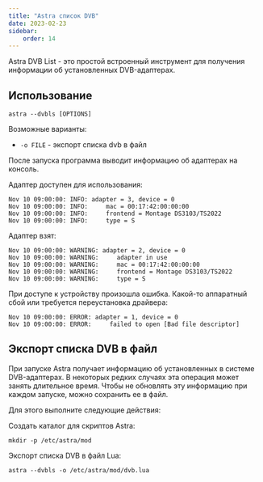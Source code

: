 ```yaml
---
title: "Astra список DVB"
date: 2023-02-23
sidebar:
    order: 14
---
```


Astra DVB List - это простой встроенный инструмент для получения информации об установленных DVB-адаптерах.

## Использование[](/ru/misc/tools-and-utilities/dvb/dvbls#usage)

```
astra --dvbls [OPTIONS]
```

Возможные варианты:

- `-o FILE` - экспорт списка dvb в файл

После запуска программа выводит информацию об адаптерах на консоль.

Адаптер доступен для использования:

```
Nov 10 09:00:00: INFO: adapter = 3, device = 0
Nov 10 09:00:00: INFO:     mac = 00:17:42:00:00:00
Nov 10 09:00:00: INFO:     frontend = Montage DS3103/TS2022
Nov 10 09:00:00: INFO:     type = S
```

Адаптер взят:

```
Nov 10 09:00:00: WARNING: adapter = 2, device = 0
Nov 10 09:00:00: WARNING:     adapter in use
Nov 10 09:00:00: WARNING:     mac = 00:17:42:00:00:00
Nov 10 09:00:00: WARNING:     frontend = Montage DS3103/TS2022
Nov 10 09:00:00: WARNING:     type = S
```

При доступе к устройству произошла ошибка. Какой-то аппаратный сбой или требуется переустановка драйвера:

```
Nov 10 09:00:00: ERROR: adapter = 1, device = 0
Nov 10 09:00:00: ERROR:     failed to open [Bad file descriptor]
```

## Экспорт списка DVB в файл[](/ru/misc/tools-and-utilities/dvb/dvbls#export-dvb-list-to-the-file)

При запуске Astra получает информацию об установленных в системе DVB-адаптерах. В некоторых редких случаях эта операция может занять длительное время. Чтобы не обновлять эту информацию при каждом запуске, можно сохранить ее в файл.

Для этого выполните следующие действия:

Создать каталог для скриптов Astra:

```
mkdir -p /etc/astra/mod
```

Экспорт списка DVB в файл Lua:

```
astra --dvbls -o /etc/astra/mod/dvb.lua
```
